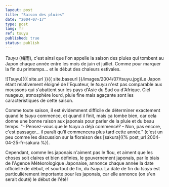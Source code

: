 ```yaml
---
layout: post
title: "Saison des pluies"
date: "2004-07-17"
type: post
lang: fr
ref: tsuyu
published: true
status: publish
---
```




_Tsuyu_ (梅雨), c'est ainsi que l'on appelle la saison des pluies qui tombent au Japon chaque année entre les mois de juin et juillet. Comme pour marquer la fin du printemps... et le début des chaleurs estivales.

![Tsuyu]({{ site.url }}{{ site.baseurl }}/images/2004/07/tsuyu.jpg)Le Japon étant relativement éloigné de l'Equateur, le _tsuyu_ n'est pas comparable aux moussons qui s'abattent sur les pays d'Asie du Sud ou d'Afrique. Ciel nuageux, atmosphère lourd, pluie fine mais agaçante sont les caractéristiques de cette saison.

Comme toute saison, il est évidemment difficile de déterminer exactement quand le _tsuyu_ commence, et quand il finit, mais ça tombe bien, car cela donne une bonne raison aux japonais pour parler de la pluie et du beau temps. "- Pensez-vous que le _tsuyu_ a déjà commencé? - Non, pas encore, c'est passager... il paraît qu'il commencera plus tard cette année." (c'est un peu comme les discussion sur la floraison des [sakura]({% post_url 2004-04-25-fr-sakura %}).

Cependant, comme les japonais n'aiment pas le flou, et aiment que les choses soit claires et bien définies, le gouvernement japonais, par le biais de l'Agence Météorologique Japonaise, annonce chaque année la date officielle de début, et sourtout de fin, du _tsuyu_. La date de fin du _tsuyu_ est particulièrement importante pour les japonais, car elle annonce (on s'en serait douté) le début de l'été!



